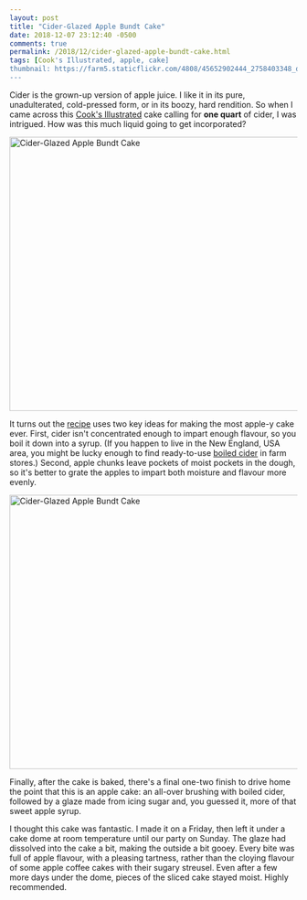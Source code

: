 ```yaml
---
layout: post
title: "Cider-Glazed Apple Bundt Cake"
date: 2018-12-07 23:12:40 -0500
comments: true
permalink: /2018/12/cider-glazed-apple-bundt-cake.html
tags: [Cook's Illustrated, apple, cake]
thumbnail: https://farm5.staticflickr.com/4808/45652902444_2758403348_q.jpg
---
```


Cider is the grown-up version of apple juice. I like it in its pure, unadulterated, 
cold-pressed form, or in its boozy, hard rendition. So when I came across this
[Cook's Illustrated](/tag/cook-s-illustrated/) cake calling for **one quart** of
cider, I was intrigued. How was this much liquid going to get incorporated?

<a data-flickr-embed="true"  href="https://www.flickr.com/photos/gnuf/46375877351/in/photostream/" title="Cider-Glazed Apple Bundt Cake"><img src="https://farm5.staticflickr.com/4877/46375877351_3f3eee3d56_z.jpg" width="640" height="480" alt="Cider-Glazed Apple Bundt Cake"></a><script async src="//embedr.flickr.com/assets/client-code.js" charset="utf-8"></script>

It turns out the [recipe](http://www.frasertan.com/cider-glazed-apple-bundt-cake.html)
uses two key ideas for making the most apple-y cake ever. First, cider isn't concentrated
enough to impart enough flavour, so you boil it down into a syrup. (If you happen
to live in the New England, USA area, you might be lucky enough to find 
ready-to-use [boiled cider](https://www.slowfoodusa.org/ark-item/boiled-cider-and-cider-jelly-of-new-england) 
in farm stores.) Second, apple chunks leave pockets of moist pockets in the dough, so
it's better to grate the apples to impart both moisture and flavour more evenly.

<a data-flickr-embed="true"  href="https://www.flickr.com/photos/gnuf/45652902444/in/dateposted/" title="Cider-Glazed Apple Bundt Cake"><img src="https://farm5.staticflickr.com/4808/45652902444_2758403348_z.jpg" width="640" height="480" alt="Cider-Glazed Apple Bundt Cake"></a><script async src="//embedr.flickr.com/assets/client-code.js" charset="utf-8"></script>

Finally, after the cake is baked, there's a final one-two finish to drive home the
point that this is an apple cake: an all-over brushing with boiled cider, followed 
by a glaze made from icing sugar and, you guessed it, more of that sweet apple syrup.

I thought this cake was fantastic. I made it on a Friday, then left it under a cake dome at 
room temperature until our party on Sunday. The glaze had dissolved into the cake a bit,
making the outside a bit gooey. Every bite was full of apple flavour, with a pleasing
tartness, rather than the cloying flavour of some apple coffee cakes with their sugary
streusel. Even after a few more days under the dome, pieces of the sliced cake stayed 
moist. Highly recommended.
